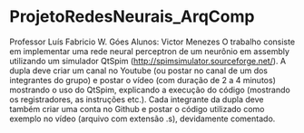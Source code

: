 # ProjetoRedesNeurais_ArqComp
Professor Luís Fabricio W. Góes
Alunos: Victor Menezes
O trabalho consiste em implementar uma rede neural perceptron de um neurônio em assembly utilizando um simulador QtSpim (http://spimsimulator.sourceforge.net/).
A dupla deve criar um canal no Youtube (ou postar no canal de um dos integrantes do grupo) e postar o vídeo (com duração de 2 a 4 minutos) mostrando o uso do QtSpim, explicando a execução do código (mostrando os registradores, as instruções etc.).
Cada integrante da dupla deve também criar uma conta no Github e postar o código utilizado como exemplo no vídeo (arquivo com extensão .s), devidamente comentado.
